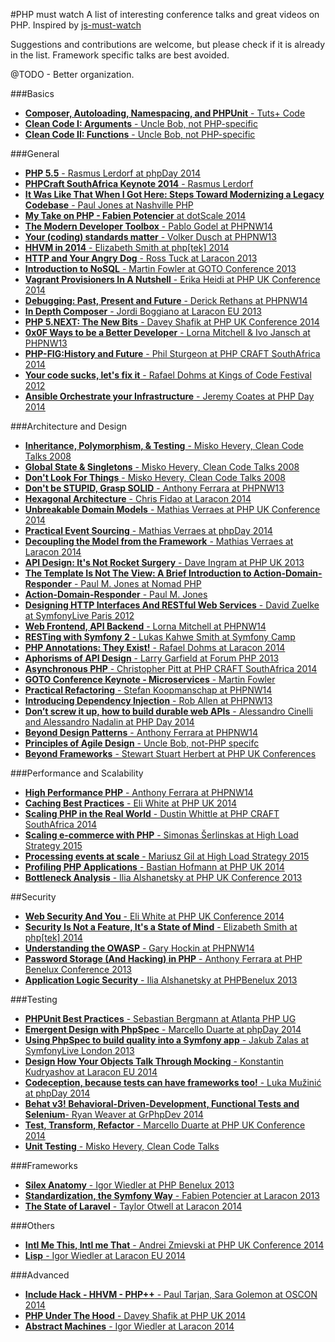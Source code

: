 #PHP must watch
A list of interesting conference talks and great videos on PHP. Inspired by [js-must-watch](https://github.com/bolshchikov/js-must-watch)

Suggestions and contributions are welcome, but please check if it is already in the list. Framework specific talks are best avoided.

@TODO - Better organization.

###Basics

* [**Composer, Autoloading, Namespacing, and PHPUnit** - Tuts+ Code](https://www.youtube.com/watch?v=84j61_aI0q8)
* [**Clean Code I: Arguments** - Uncle Bob, not PHP-specific](https://vimeo.com/13439458)
* [**Clean Code II: Functions** - Uncle Bob, not PHP-specific](https://vimeo.com/12643301)

###General
* [**PHP 5.5** - Rasmus Lerdorf at phpDay 2014](https://vimeo.com/106388449)
* [**PHPCraft SouthAfrica Keynote 2014** - Rasmus Lerdorf](https://www.youtube.com/watch?v=hPV6fEjoYq8)
* [**It Was Like That When I Got Here: Steps Toward Modernizing a Legacy Codebase** - Paul Jones at Nashville PHP](https://vimeo.com/47849625)
* [**My Take on PHP - Fabien Potencier** at dotScale 2014](https://www.youtube.com/watch?v=gpNbmEnRLBU)
* [**The Modern Developer Toolbox** - Pablo Godel at PHPNW14](https://www.youtube.com/watch?v=VHkIc329Idw)
* [**Your (coding) standards matter** - Volker Dusch at PHPNW13](https://www.youtube.com/watch?v=GQiUpjiyer0)
* [**HHVM in 2014** - Elizabeth Smith at php[tek] 2014](https://www.youtube.com/watch?v=5i7WTvqH0ls)
* [**HTTP and Your Angry Dog** - Ross Tuck at Laracon 2013](https://www.youtube.com/watch?v=2qBaMsYXtJ4)
* [**Introduction to NoSQL** - Martin Fowler at GOTO Conference 2013](https://www.youtube.com/watch?v=qI_g07C_Q5I)
* [**Vagrant Provisioners In A Nutshell** - Erika Heidi at PHP UK Conference 2014](https://www.youtube.com/watch?v=x7iA4yzDsAg)
* [**Debugging: Past, Present and Future** - Derick Rethans at PHPNW14](https://www.youtube.com/watch?v=5mRk2bE7BAQ)
* [**In Depth Composer** - Jordi Boggiano at Laracon EU 2013](https://www.youtube.com/watch?v=q3UfxubW_PU)
* [**PHP 5.NEXT: The New Bits** - Davey Shafik at PHP UK Conference 2014](https://www.youtube.com/watch?v=zX_U5mymWAg)
* [**0x0F Ways to be a Better Developer** - Lorna Mitchell & Ivo Jansch at PHPNW13](https://www.youtube.com/watch?v=FPe3Ij3hXgs)
* [**PHP-FIG:History and Future** - Phil Sturgeon at PHP CRAFT SouthAfrica 2014](https://www.youtube.com/watch?v=Gp9oSfSfr5I)
* [**Your code sucks, let's fix it** - Rafael Dohms at Kings of Code Festival 2012](https://www.youtube.com/watch?v=H2AvoAzbGOE)
* [**Ansible Orchestrate your Infrastructure** - Jeremy Coates at PHP Day 2014](https://vimeo.com/107895274)

###Architecture and Design
* [**Inheritance, Polymorphism, & Testing** - Misko Hevery, Clean Code Talks 2008](https://www.youtube.com/watch?v=4F72VULWFvc)
* [**Global State & Singletons** - Misko Hevery, Clean Code Talks 2008](https://www.youtube.com/watch?v=-FRm3VPhseI)
* [**Don't Look For Things** - Misko Hevery, Clean Code Talks 2008](https://www.youtube.com/watch?v=RlfLCWKxHJ0)
* [**Don't be STUPID, Grasp SOLID** - Anthony Ferrara at PHPNW13](https://www.youtube.com/watch?v=KHBrDWIKW8Q)
* [**Hexagonal Architecture** - Chris Fidao at Laracon 2014](https://www.youtube.com/watch?v=6SBjKOwVq0o)
* [**Unbreakable Domain Models** - Mathias Verraes at PHP UK Conference 2014](https://www.youtube.com/watch?v=ZJ63ltuwMaE)
* [**Practical Event Sourcing** - Mathias Verraes at phpDay 2014](https://vimeo.com/104095245)
* [**Decoupling the Model from the Framework** - Mathias Verraes at Laracon 2014](https://www.youtube.com/watch?v=QaIGN_cTcc8)
* [**API Design: It's Not Rocket Surgery** - Dave Ingram at PHP UK 2013](https://www.youtube.com/watch?v=aoiaSkRCObY)
* [**The Template Is Not The View: A Brief Introduction to Action-Domain-Responder** - Paul M. Jones at Nomad PHP](https://www.youtube.com/watch?v=rlrTyN0aqSk)
* [**Action-Domain-Responder** - Paul M. Jones](https://vimeo.com/106771285)
* [**Designing HTTP Interfaces And RESTful Web Services** - David Zuelke at SymfonyLive Paris 2012](https://www.youtube.com/watch?v=XzgCzjMdvRE)
* [**Web Frontend, API Backend** - Lorna Mitchell at PHPNW14](https://www.youtube.com/watch?v=AdX0q3-4Mfw)
* [**RESTing with Symfony 2** - Lukas Kahwe Smith at Symfony Camp](https://www.youtube.com/watch?v=Kkby5fG89K0)
* [**PHP Annotations: They Exist!** - Rafael Dohms at Laracon 2014](https://www.youtube.com/watch?v=oDVspbFgDCo)
* [**Aphorisms of API Design** - Larry Garfield at Forum PHP 2013](https://www.youtube.com/watch?v=NVcG8ZJdRYs)
* [**Asynchronous PHP** - Christopher Pitt at PHP CRAFT SouthAfrica 2014](https://www.youtube.com/watch?v=kcjSVab5EhE)
* [**GOTO Conference Keynote - Microservices** - Martin Fowler](https://www.youtube.com/watch?v=wgdBVIX9ifA)
* [**Practical Refactoring** - Stefan Koopmanschap at PHPNW14](https://www.youtube.com/watch?v=Peoy8aHIEzc)
* [**Introducing Dependency Injection** - Rob Allen at PHPNW13](https://www.youtube.com/watch?v=ElnqUIjLWVk)
* [**Don’t screw it up, how to build durable web APIs** - Alessandro Cinelli and Alessandro Nadalin at PHP Day 2014](https://vimeo.com/104905550)
* [**Beyond Design Patterns** - Anthony Ferrara at PHPNW14](https://www.youtube.com/watch?v=JV7fiM8r3nc)
* [**Principles of Agile Design** - Uncle Bob, not-PHP specifc](http://www.infoq.com/presentations/principles-agile-oo-design)
* [**Beyond Frameworks** - Stewart Stuart Herbert at PHP UK Conferences](https://vimeo.com/21145583)


###Performance and Scalability
* [**High Performance PHP** - Anthony Ferrara at PHPNW14](https://www.youtube.com/watch?v=qjYyC47rdVs)
* [**Caching Best Practices** - Eli White at PHP UK 2014](https://www.youtube.com/watch?v=bsZQcbBcXuQ)
* [**Scaling PHP in the Real World** - Dustin Whittle at PHP CRAFT SouthAfrica 2014](https://www.youtube.com/watch?v=fXzWo2xpGS0)
* [**Scaling e-commerce with PHP** - Simonas Šerlinskas at High Load Strategy 2015](https://vimeo.com/118899410)
* [**Processing events at scale** - Mariusz Gil at High Load Strategy 2015](https://vimeo.com/118903254)
* [**Profiling PHP Applications** - Bastian Hofmann at PHP UK 2014](https://www.youtube.com/watch?v=4TbxHDSDkiw)
* [**Bottleneck Analysis** - Ilia Alshanetsky at PHP UK Conference 2013](https://www.youtube.com/watch?v=f8zACyZAE9s)

##Security
* [**Web Security And You** - Eli White at PHP UK Conference 2014](https://www.youtube.com/watch?v=ROlhsYQH3qY)
* [**Security Is Not a Feature, It's a State of Mind** - Elizabeth Smith at php[tek] 2014](https://www.youtube.com/watch?v=_kDL-ZhIOzA)
* [**Understanding the OWASP** - Gary Hockin at PHPNW14](https://www.youtube.com/watch?v=LavKR0OZnxo)
* [**Password Storage (And Hacking) in PHP** - Anthony Ferrara at PHP Benelux Conference 2013](https://www.youtube.com/watch?v=T4NTdRvIrdk)
* [**Application Logic Security** - Ilia Alshanetsky at PHPBenelux 2013](https://www.youtube.com/watch?v=cOpDDPV7uoA)

###Testing
* [**PHPUnit Best Practices** - Sebastian Bergmann at Atlanta PHP UG](https://vimeo.com/63492364)
* [**Emergent Design with PhpSpec** - Marcello Duarte at  phpDay 2014](https://vimeo.com/104905612)
* [**Using PhpSpec to build quality into a Symfony app** - Jakub Zalas at SymfonyLive London 2013](https://www.youtube.com/watch?v=zSrwu0uQ1VQ)
* [**Design How Your Objects Talk Through Mocking** - Konstantin Kudryashov at Laracon EU 2014](https://www.youtube.com/watch?v=X6y-OyMPqfw)
* [**Codeception, because tests can have frameworks too!** - Luka Mužinić at phpDay 2014](https://vimeo.com/106388448)
* [**Behat v3! Behavioral-Driven-De­velopment, Functional Tests and Selenium**- Ryan Weaver at GrPhpDev 2014](https://www.youtube.com/watch?v=0F7-Rr4s9is)
* [**Test, Transform, Refactor** - Marcello Duarte at PHP UK Conference 2014](https://www.youtube.com/watch?v=yPX3gZ7xgN8)
* [**Unit Testing** - Misko Hevery, Clean Code Talks](https://www.youtube.com/watch?v=wEhu57pih5w)

###Frameworks
* [**Silex Anatomy** - Igor Wiedler at PHP Benelux 2013](https://www.youtube.com/watch?v=9VUoIruQNMg)
* [**Standardization, the Symfony Way** - Fabien Potencier at Laracon 2013](https://www.youtube.com/watch?v=0erGiEm07b8)
* [**The State of Laravel** - Taylor Otwell at Laracon 2014](https://www.youtube.com/watch?v=eyDFr7wCIdE)

###Others
* [**Intl Me This, Intl me That** - Andrei Zmievski at PHP UK Conference 2014](https://www.youtube.com/watch?v=g3M6YzzBEI4)
* [**Lisp** - Igor Wiedler at Laracon EU 2014](https://www.youtube.com/watch?v=FRaNUsiD_BA)

###Advanced
* [**Include Hack - HHVM - PHP++** - Paul Tarjan, Sara Golemon at OSCON 2014](https://www.youtube.com/watch?v=JrPGa1JDX38)
* [**PHP Under The Hood** - Davey Shafik at PHP UK 2014](https://www.youtube.com/watch?v=bHZX-CM-qQc)
* [**Abstract Machines** - Igor Wiedler at Laracon 2014](https://www.youtube.com/watch?v=zu_iFwD8MfI)
